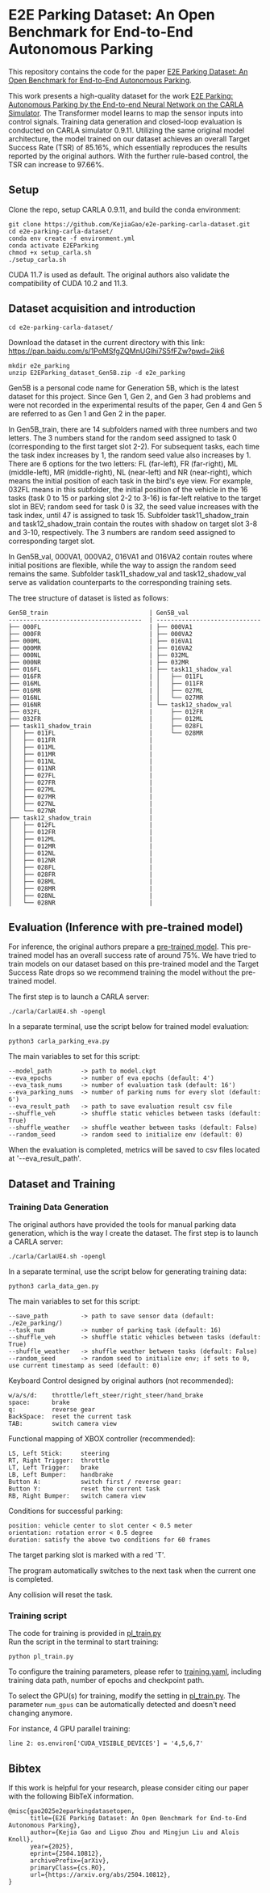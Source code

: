 # E2E Parking Dataset: An Open Benchmark for End-to-End Autonomous Parking


This repository contains the code for the paper 
[E2E Parking Dataset: An Open Benchmark for End-to-End Autonomous Parking](https://arxiv.org/abs/2504.10812).

This work presents a high-quality dataset for the work [E2E Parking: Autonomous Parking by the End-to-end Neural Network on the CARLA Simulator](https://github.com/qintonguav/e2e-parking-carla). The Transformer model learns to map the sensor inputs into control signals. 
Training data generation and closed-loop evaluation is conducted on CARLA simulator 0.9.11. Utilizing the same original model architecture, the model trained on our dataset achieves an overall Target Success Rate (TSR) of 85.16%, which essentially reproduces the results reported by the original authors. With the further rule-based control, the TSR can increase to 97.66%.


## Setup

Clone the repo, setup CARLA 0.9.11, and build the conda environment:

```Shell
git clone https://github.com/KejiaGao/e2e-parking-carla-dataset.git
cd e2e-parking-carla-dataset/
conda env create -f environment.yml
conda activate E2EParking
chmod +x setup_carla.sh
./setup_carla.sh
```
CUDA 11.7 is used as default. The original authors also validate the compatibility of CUDA 10.2 and 11.3.

## Dataset acquisition and introduction
```
cd e2e-parking-carla-dataset/
```
Download the dataset in the current directory with this link: https://pan.baidu.com/s/1PoMSfgZQMnUGlhi7S5fFZw?pwd=2ik6
```
mkdir e2e_parking
unzip E2EParking_dataset_Gen5B.zip -d e2e_parking
```
Gen5B is a personal code name for Generation 5B, which is the latest dataset for this project. Since Gen 1, Gen 2, and Gen 3 had problems and were not recorded in the experimental results of the paper, Gen 4 and Gen 5 are referred to as Gen 1 and Gen 2 in the paper.

In Gen5B_train, there are 14 subfolders named with three numbers and two letters. The 3 numbers stand for the random seed assigned to task 0 (corresponding to the first target slot 2-2). For subsequent tasks, each time the task index increases by 1, the random seed value also increases by 1. There are 6 options for the two letters: FL (far-left), FR (far-right), ML (middle-left), MR (middle-right), NL (near-left) and NR (near-right), which means the initial position of each task in the bird's eye view. For example, 032FL means in this subfolder, the initial position of the vehicle in the 16 tasks (task 0 to 15 or parking slot 2-2 to 3-16) is far-left relative to the target slot in BEV; random seed for task 0 is 32, the seed value increases with the task index, until 47 is assigned to task 15. Subfolder task11_shadow_train and task12_shadow_train contain the routes with shadow on target slot 3-8 and 3-10, respectively. The 3 numbers are random seed assigned to corresponding target slot.

In Gen5B_val, 000VA1, 000VA2, 016VA1 and 016VA2 contain routes where initial positions are flexible, while the way to assign the random seed remains the same. Subfolder task11_shadow_val and task12_shadow_val serve as validation counterparts to the corresponding training sets.

The tree structure of dataset is listed as follows:
```
Gen5B_train                            | Gen5B_val
-------------------------------------  | -----------------------------
├── 000FL                              | ├── 000VA1
├── 000FR                              | ├── 000VA2
├── 000ML                              | ├── 016VA1
├── 000MR                              | ├── 016VA2
├── 000NL                              | ├── 032ML
├── 000NR                              | ├── 032MR
├── 016FL                              | ├── task11_shadow_val
├── 016FR                              | │   ├── 011FL
├── 016ML                              | │   ├── 011FR
├── 016MR                              | │   ├── 027ML
├── 016NL                              | │   └── 027MR
├── 016NR                              | └── task12_shadow_val
├── 032FL                              |     ├── 012FR
├── 032FR                              |     ├── 012ML
├── task11_shadow_train                |     ├── 028FL
│   ├── 011FL                          |     └── 028MR
│   ├── 011FR                          |
│   ├── 011ML                          |
│   ├── 011MR                          |
│   ├── 011NL                          |
│   ├── 011NR                          |
│   ├── 027FL                          |
│   ├── 027FR                          |
│   ├── 027ML                          |
│   ├── 027MR                          |
│   ├── 027NL                          |
│   └── 027NR                          |
├── task12_shadow_train                |
│   ├── 012FL                          |
│   ├── 012FR                          |
│   ├── 012ML                          |
│   ├── 012MR                          |
│   ├── 012NL                          |
│   ├── 012NR                          |
│   ├── 028FL                          |
│   ├── 028FR                          |
│   ├── 028ML                          |
│   ├── 028MR                          |
│   ├── 028NL                          |
│   └── 028NR                          |

```

## Evaluation (Inference with pre-trained model)
For inference, the original authors prepare a [pre-trained model](https://drive.google.com/file/d/1XOlzBAb9W91R6WOB-srgdY8AZH3fXlML/view?usp=sharing). This pre-trained model has an overall success rate of around 75%. We have tried to train models on our dataset based on this pre-trained model and the Target Success Rate drops so we recommend training the model without the pre-trained model.


The first step is to launch a CARLA server:

```Shell
./carla/CarlaUE4.sh -opengl
```

In a separate terminal, use the script below for trained model evaluation:
```Shell
python3 carla_parking_eva.py
```

The main variables to set for this script:
```
--model_path        -> path to model.ckpt
--eva_epochs        -> number of eva epochs (default: 4')
--eva_task_nums     -> number of evaluation task (default: 16')
--eva_parking_nums  -> number of parking nums for every slot (default: 6')
--eva_result_path   -> path to save evaluation result csv file
--shuffle_veh       -> shuffle static vehicles between tasks (default: True)
--shuffle_weather   -> shuffle weather between tasks (default: False)
--random_seed       -> random seed to initialize env (default: 0)
```
When the evaluation is completed, metrics will be saved to csv files located at '--eva_result_path'.

## Dataset and Training

### Training Data Generation
The original authors have provided the tools for manual parking data generation, which is the way I create the dataset. 
The first step is to launch a CARLA server:

```Shell
./carla/CarlaUE4.sh -opengl
```

In a separate terminal, use the script below for generating training data:
```Shell
python3 carla_data_gen.py
```

The main variables to set for this script:
```
--save_path         -> path to save sensor data (default: ./e2e_parking/)
--task_num          -> number of parking task (default: 16)
--shuffle_veh       -> shuffle static vehicles between tasks (default: True)
--shuffle_weather   -> shuffle weather between tasks (default: False)
--random_seed       -> random seed to initialize env; if sets to 0, use current timestamp as seed (default: 0)
```

Keyboard Control designed by original authors (not recommended):
```
w/a/s/d:    throttle/left_steer/right_steer/hand_brake
space:      brake
q:          reverse gear
BackSpace:  reset the current task
TAB:        switch camera view
```

Functional mapping of XBOX controller (recommended):
```
LS, Left Stick:     steering
RT, Right Trigger:  throttle
LT, Left Trigger:   brake
LB, Left Bumper:    handbrake
Button A:           switch first / reverse gear:
Button Y:           reset the current task
RB, Right Bumper:   switch camera view
```

Conditions for successful parking:
```
position: vehicle center to slot center < 0.5 meter
orientation: rotation error < 0.5 degree
duration: satisfy the above two conditions for 60 frames
```
The target parking slot is marked with a red 'T'. 

The program automatically switches to the next task when the current one is completed.

Any collision will reset the task.

### Training script

The code for training is provided in [pl_train.py](./pl_train.py) \
Run the script in the terminal to start training:
```Shell
python pl_train.py 
```
To configure the training parameters, please refer to [training.yaml](./config/training.yaml), including training data path, number of epochs and checkpoint path.

To select the GPU(s) for training, modify the setting in [pl_train.py](./pl_train.py). The parameter ```num_gpus``` can be automatically detected and doesn't need changing anymore.

For instance, 4 GPU parallel training:
```
line 2: os.environ['CUDA_VISIBLE_DEVICES'] = '4,5,6,7'
```



## Bibtex
If this work is helpful for your research, please consider citing our paper with the following BibTeX information.

```
@misc{gao2025e2eparkingdatasetopen,
      title={E2E Parking Dataset: An Open Benchmark for End-to-End Autonomous Parking}, 
      author={Kejia Gao and Liguo Zhou and Mingjun Liu and Alois Knoll},
      year={2025},
      eprint={2504.10812},
      archivePrefix={arXiv},
      primaryClass={cs.RO},
      url={https://arxiv.org/abs/2504.10812}, 
}
```
